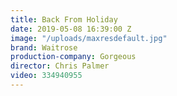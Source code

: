 ```yaml
---
title: Back From Holiday
date: 2019-05-08 16:39:00 Z
image: "/uploads/maxresdefault.jpg"
brand: Waitrose
production-company: Gorgeous
director: Chris Palmer
video: 334940955
---
```


